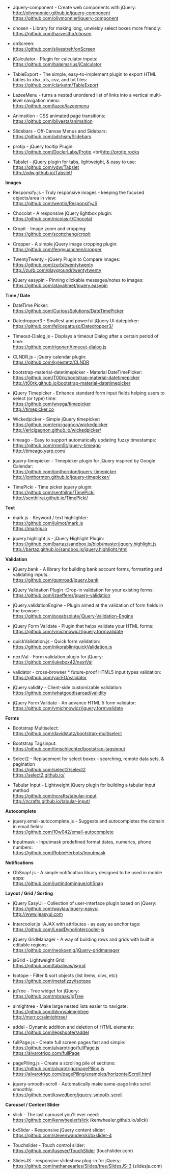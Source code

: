
- Jquery-component - Create web components with jQuery:
<br/>http://olivmonnier.github.io/jquery-component
<br/>https://github.com/olivmonnier/jquery-component

- chosen - Library for making long, unwieldy select boxes more friendly:
<br/>https://github.com/harvesthq/chosen

- onScreen:
<br/>https://github.com/silvestreh/onScreen

- jCalculator - Plugin for calculator inputs:
<br/>https://github.com/balajmarius/jCalculator

- TableExport - The simple, easy-to-implement plugin to export HTML tables to xlsx, xls, csv, and txt files:
<br/>https://github.com/clarketm/TableExport

- LazeeMenu - turns a nested unordered list of links into a vertical multi-level navigation menu:
<br/>https://github.com/lazee/lazeemenu

- Animsition - CSS animated page transitions:
<br/>https://github.com/blivesta/animsition

- Slidebars - Off-Canvas Menus and Sidebars:
<br/>https://github.com/adchsm/Slidebars

- protip - jQuery tooltip Plugin:
<br/>https://github.com/DoclerLabs/Protip
<br/http://protip.rocks

- Tabslet - jQuery plugin for tabs, lightweight, & easy to use:
<br/>https://github.com/vdw/Tabslet
<br/>http://vdw.github.io/Tabslet/

**Images**

- Responsify.js - Truly responsive images - keeping the focused objects/area in view:
<br/>https://github.com/wentin/ResponsifyJS

- Chocolat - A responsive jQuery lightbox plugin:
<br/>https://github.com/nicolas-t/Chocolat

- Cropit - Image zoom and cropping:
<br/>https://github.com/scottcheng/cropit

- Cropper - A simple jQuery image cropping plugin:
<br/>https://github.com/fengyuanchen/cropper

- TwentyTwenty - jQuery Plugin to Compare Images:
<br/>https://github.com/zurb/twentytwenty
<br/>http://zurb.com/playground/twentytwenty

- jQuery easypin - Pinning clickable messages/notes to images:
<br/>https://github.com/atayahmet/jquery.easypin

**Time / Date**

- DateTime Picker:
<br/>https://github.com/CuriousSolutions/DateTimePicker

- Datedropper3 - Smallest and powerful jQuery UI datepicker:
<br/>https://github.com/felicegattuso/Datedropper3/

- Timeout-Dialog.js - Displays a timeout Dialog after a certain period of time:
<br/>https://github.com/rigoneri/timeout-dialog.js

- CLNDR.js -  jQuery calendar plugin:
<br/>https://github.com/kylestetz/CLNDR

- bootstrap-material-datetimepicker - Material DateTimePicker:
<br/>https://github.com/T00rk/bootstrap-material-datetimepicker
<br/>http://t00rk.github.io/bootstrap-material-datetimepicker

- jQuery Timepicker - Enhance standard form input fields helping users to select (or type) time:
<br/>https://github.com/wvega/timepicker
<br/>http://timepicker.co

- Wickedpicker - Simple jQuery timepicker:
<br/>https://github.com/ericjgagnon/wickedpicker
<br/>http://ericjgagnon.github.io/wickedpicker/

- timeago - Easy to support automatically updating fuzzy timestamps:
<br/>https://github.com/rmm5t/jquery-timeago
<br/>http://timeago.yarp.com/

- jquery-timepicker - Timepicker plugin for jQuery inspired by Google Calendar:
<br/>https://github.com/jonthornton/jquery-timepicker
<br/>http://jonthornton.github.io/jquery-timepicker/

- TimePicki - Time picker jquery plugin:
<br/>https://github.com/senthilraj/TimePicki
<br/>http://senthilraj.github.io/TimePicki/

**Text**

- mark.js - Keyword / text highlighter:
<br/>https://github.com/julmot/mark.js
<br/>https://markjs.io

- jquery.highlight.js - jQuery Highlight Plugin:
<br/>https://github.com/bartaz/sandbox.js/blob/master/jquery.highlight.js
<br/>http://bartaz.github.io/sandbox.js/jquery.highlight.html

**Validation**

- jQuery.bank - A library for building bank account forms, formatting and validating inputs.:
<br/>https://github.com/gumroad/jquery.bank

- jQuery Validation Plugin -Drop-in validation for your existing forms:
<br/>https://github.com/jzaefferer/jquery-validation

- jQuery.validationEngine - Plugin aimed at the validation of form fields in the browser:
<br/>https://github.com/posabsolute/jQuery-Validation-Engine

- jQuery Form Validate - Plugin that helps validate your HTML forms:
<br/>https://github.com/vmichnowicz/jquery.formvalidate

- quickValidation.js - Quick form validation:
<br/>https://github.com/nikorablin/quickValidation.js

- nextVal - Form validation plugin for jQuery:
<br/>https://github.com/jukebox42/nextVal

- validator - cross-browser * future-proof HTML5 input types validation:
<br/>https://github.com/yairEO/validator

- jQuery.validity - Client-side customizable validation:
<br/>https://github.com/whatgoodisaroad/validity

- jQuery Form Validate - An advance HTML 5 form validator:
<br/>https://github.com/vmichnowicz/jquery.formvalidate

**Forms**

- Bootstrap Multiselect:
<br/>https://github.com/davidstutz/bootstrap-multiselect

- Bootstrap Tagsinput:
<br/>https://github.com/timschlechter/bootstrap-tagsinput

- Select2  - Replacement for select boxex - searching, remote data sets, & pagination
<br/>https://github.com/select2/select2
<br/>https://select2.github.io/

- Tabular Input - Lightweight jQuery plugin for building a tabular input method
<br/>https://github.com/ncrafts/tabular-input
<br/>http://ncrafts.github.io/tabular-input/

**Autocomplete**

- jquery.email-autocomplete.js - Suggests and autocompletes the domain in email fields:
<br/>https://github.com/10w042/email-autocomplete

- Inputmask - Inputmask predefined format dates, numerics, phone numbers:
<br/>https://github.com/RobinHerbots/Inputmask

**Notifications**

- OhSnap!.js - A simple notification library designed to be used in mobile apps:
<br/>https://github.com/justindomingue/ohSnap

**Layout / Grid / Sorting**

- jQuery EasyUI - Collection of user-interface plugin based on jQuery:
<br/>https://github.com/waylau/jquery-easyui
<br/>http://www.jeasyui.com

- Intercooler.js -AJAX with attributes - as easy as anchor tags:
<br/>https://github.com/LeadDyno/intercooler-js

- jQuery GridManager - A way of building rows and grids with built in editable regions:
<br/>https://github.com/neokoenig/jQuery-gridmanager

- jsGrid - Lightweight Grid:
<br/>https://github.com/tabalinas/jsgrid

- Isotope - Filter & sort objects (list items, divs, etc):
<br/>https://github.com/metafizzy/isotope

- jqTree - Tree widget for jQuery:
<br/>https://github.com/mbraak/jqTree

- almightree - Make large nested lists easier to navigate:
<br/>https://github.com/blinry/almightree
<br/>http://morr.cc/almightree/

- addel - Dynamic addition and deletion of HTML elements:
<br/>https://github.com/legshooter/addel

- fullPage.js - Create full screen pages fast and simple:
<br/>https://github.com/alvarotrigo/fullPage.js
<br/>https://alvarotrigo.com/fullPage

- pagePiling.js - Create a scrolling pile of sections:
<br/>https://github.com/alvarotrigo/pagePiling.js
<br/>https://alvarotrigo.com/pagePiling/examples/horizontalScroll.html

- jquery-smooth-scroll - Automatically make same-page links scroll smoothly:
<br/>https://github.com/kswedberg/jquery-smooth-scroll

**Carousel / Content Slider**

- slick - The last carousel you'll ever need:
<br/>https://github.com/kenwheeler/slick (kenwheeler.github.io/slick)

- bxSlider - Responsive jQuery content slider:
<br/>https://github.com/stevenwanderski/bxslider-4

- Touchslider - Touch control slider:
<br/>https://github.com/lusever/TouchSlider (touchslider.com)

- SlidesJS - responsive slideshow plug-in for jQuery:
<br/>https://github.com/nathansearles/Slides/tree/SlidesJS-3 (slidesjs.com)
